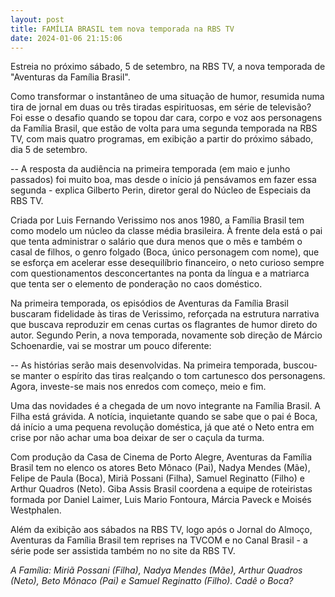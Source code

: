 ```yaml
---
layout: post
title: FAMÍLIA BRASIL tem nova temporada na RBS TV
date: 2024-01-06 21:15:06
---
```

Estreia no próximo sábado, 5 de setembro, na RBS TV, a nova temporada de "Aventuras da Família Brasil".

Como transformar o instantâneo de uma situação de humor, resumida numa tira de jornal em duas ou três tiradas espirituosas, em série de televisão? Foi esse o desafio quando se topou dar cara, corpo e voz aos personagens da Família Brasil, que estão de volta para uma segunda temporada na RBS TV, com mais quatro programas, em exibição a partir do próximo sábado, dia 5 de setembro.

\-﻿- A resposta da audiência na primeira temporada (em maio e junho passados) foi muito boa, mas desde o início já pensávamos em fazer essa segunda - explica Gilberto Perin, diretor geral do Núcleo de Especiais da RBS TV.

Criada por Luis Fernando Verissimo nos anos 1980, a Família Brasil tem como modelo um núcleo da classe média brasileira. À frente dela está o pai que tenta administrar o salário que dura menos que o mês e também o casal de filhos, o genro folgado (Boca, único personagem com nome), que se esforça em acelerar esse desequilíbrio financeiro, o neto curioso sempre com questionamentos desconcertantes na ponta da língua e a matriarca que tenta ser o elemento de ponderação no caos doméstico.

Na primeira temporada, os episódios de Aventuras da Família Brasil buscaram fidelidade às tiras de Verissimo, reforçada na estrutura narrativa que buscava reproduzir em cenas curtas os flagrantes de humor direto do autor. Segundo Perin, a nova temporada, novamente sob direção de Márcio Schoenardie, vai se mostrar um pouco diferente:

\-﻿- As histórias serão mais desenvolvidas. Na primeira temporada, buscou-se manter o espírito das tiras realçando o tom cartunesco dos personagens. Agora, investe-se mais nos enredos com começo, meio e fim.

Uma das novidades é a chegada de um novo integrante na Família Brasil. A Filha está grávida. A notícia, inquietante quando se sabe que o pai é Boca, dá início a uma pequena revolução doméstica, já que até o Neto entra em crise por não achar uma boa deixar de ser o caçula da turma.

Com produção da Casa de Cinema de Porto Alegre, Aventuras da Família Brasil tem no elenco os atores Beto Mônaco (Pai), Nadya Mendes (Mãe), Felipe de Paula (Boca), Miriã Possani (Filha), Samuel Reginatto (Filho) e Arthur Quadros (Neto). Giba Assis Brasil coordena a equipe de roteiristas formada por Daniel Laimer, Luis Mario Fontoura, Márcia Paveck e Moisés Westphalen.

Além da exibição aos sábados na RBS TV, logo após o Jornal do Almoço, Aventuras da Família Brasil tem reprises na TVCOM e no Canal Brasil - a série pode ser assistida também no no site da RBS TV.

*A Família: Miriã Possani (Filha), Nadya Mendes (Mãe), Arthur Quadros (Neto), Beto Mônaco (Pai) e Samuel Reginatto (Filho). Cadê o Boca?*